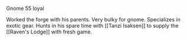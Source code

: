 Gnome 55 loyal 

Worked the forge with his parents. Very bulky for gnome. Specializes in exotic gear. Hunts in his spare time with [[Tanzi Isaksen]] to supply the [[Raven's Lodge]] with fresh game. 